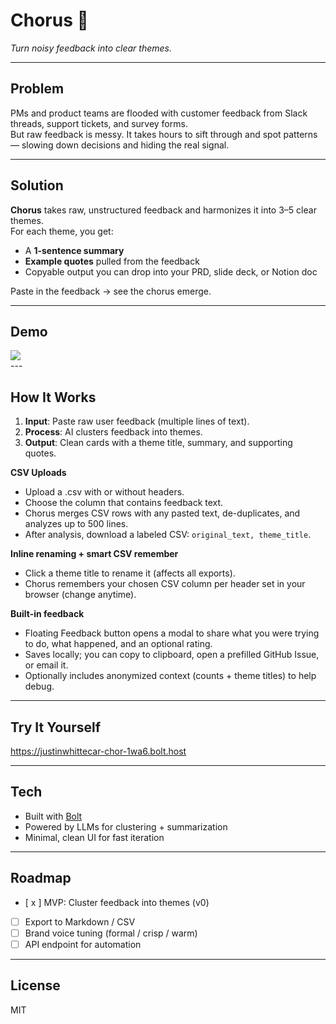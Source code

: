 # Chorus 🎵  
*Turn noisy feedback into clear themes.*

---

## Problem  
PMs and product teams are flooded with customer feedback from Slack threads, support tickets, and survey forms.  
But raw feedback is messy. It takes hours to sift through and spot patterns — slowing down decisions and hiding the real signal.  

---

## Solution  
**Chorus** takes raw, unstructured feedback and harmonizes it into 3–5 clear themes.  
For each theme, you get:  
- A **1-sentence summary**  
- **Example quotes** pulled from the feedback  
- Copyable output you can drop into your PRD, slide deck, or Notion doc  

Paste in the feedback → see the chorus emerge.  

---

## Demo  
<div>
    <a href="https://www.loom.com/share/fdee6705ec894052a76d5a0db83eba40">
    </a>
    <a href="https://www.loom.com/share/fdee6705ec894052a76d5a0db83eba40">
      <img style="max-width:300px;" src="https://cdn.loom.com/sessions/thumbnails/fdee6705ec894052a76d5a0db83eba40-03c7cbce5b04bb25-full-play.gif">
    </a>
  </div>
---

## How It Works  
1. **Input**: Paste raw user feedback (multiple lines of text).  
2. **Process**: AI clusters feedback into themes.  
3. **Output**: Clean cards with a theme title, summary, and supporting quotes.

**CSV Uploads**
- Upload a .csv with or without headers.
- Choose the column that contains feedback text.
- Chorus merges CSV rows with any pasted text, de-duplicates, and analyzes up to 500 lines.
- After analysis, download a labeled CSV: `original_text, theme_title`.

**Inline renaming + smart CSV remember**
- Click a theme title to rename it (affects all exports).
- Chorus remembers your chosen CSV column per header set in your browser (change anytime).

**Built-in feedback**
- Floating Feedback button opens a modal to share what you were trying to do, what happened, and an optional rating.
- Saves locally; you can copy to clipboard, open a prefilled GitHub Issue, or email it.
- Optionally includes anonymized context (counts + theme titles) to help debug.

---

## Try It Yourself  
https://justinwhittecar-chor-1wa6.bolt.host

---

## Tech  
- Built with [Bolt](https://bolt.new)  
- Powered by LLMs for clustering + summarization  
- Minimal, clean UI for fast iteration  

---

## Roadmap  
- [ x ] MVP: Cluster feedback into themes (v0)  
- [ ] Export to Markdown / CSV  
- [ ] Brand voice tuning (formal / crisp / warm)  
- [ ] API endpoint for automation  

---

## License  
MIT  
